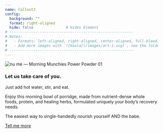 ```yaml
---
name: Callout3
config:
  background: ""
  format: right-aligned
  hide: false               # Hides Element
# ---------------------------------------------------------
# Notes:
#   - Formats: left-aligned, right-aligned, center-aligned, full-bleed, big-numbers
#   - Add more images with `![Koala](/images/art-1.svg)`, see the folder: static/images
# ---------------------------------------------------------
---
```


<section>

![nu me &mdash; Morning Munchies Power Powder 01](/images/nume-package.png)

</section>

<section>

### **Let us take care of you.**

Just add hot water, stir, and eat.

Enjoy this morning bowl of porridge, made from nutrient-dense whole foods, protein, and healing herbs, formulated uniquely your body’s recovery needs.

The easiest way to single-handedly nourish yourself AND the babe.

<a href="/#tell-me-more" class="callout-cta">Tell me more</a>

</section>
